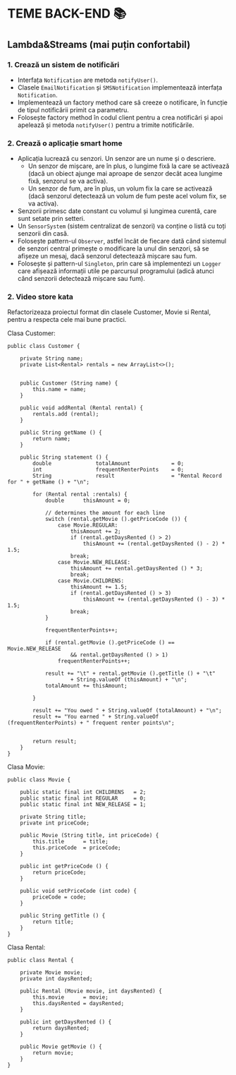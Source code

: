 
# TEME BACK-END 📚

## Lambda&Streams (mai puțin confortabil)


### 1. Crează un sistem de notificări
   - Interfața `Notification` are metoda `notifyUser()`.
   - Clasele `EmailNotification` și `SMSNotification` implementează interfața `Notification`.
   - Implementează un factory method care să creeze o notificare, în funcție de tipul notificării primit ca parametru.
   - Folosește factory method în codul client pentru a crea notificări și apoi apelează și metoda `notifyUser()` pentru a trimite notificările.

### 2. Crează o aplicație smart home
   - Aplicația lucrează cu senzori. Un senzor are un nume și o descriere.
     - Un senzor de mișcare, are în plus, o lungime fixă la care se activează (dacă un obiect ajunge mai aproape de senzor decât acea lungime fixă, senzorul se va activa).
     - Un senzor de fum, are în plus, un volum fix la care se activează (dacă senzorul detectează un volum de fum peste acel volum fix, se va activa).
   - Senzorii primesc date constant cu volumul și lungimea curentă, care sunt setate prin setteri.
   - Un `SensorSystem` (sistem centralizat de senzori) va conține o listă cu toți senzorii din casă.
   - Folosește pattern-ul `Observer`, astfel încât de fiecare dată când sistemul de senzori central primește o modificare la unul din senzori, să se afișeze un mesaj, dacă senzorul detectează mișcare sau fum.
   - Folosește și pattern-ul `Singleton`, prin care să implementezi un `Logger` care afișează informații utile pe parcursul programului (adică atunci când senzorii detectează mișcare sau fum).

### 2. Video store kata

Refactorizeaza proiectul format din clasele Customer, Movie si Rental, pentru a respecta cele mai bune practici.

Clasa Customer:

```
public class Customer {

    private String name;
    private List<Rental> rentals = new ArrayList<>();


    public Customer (String name) {
        this.name = name;
    }

    public void addRental (Rental rental) {
        rentals.add (rental);
    }

    public String getName () {
        return name;
    }

    public String statement () {
        double 				totalAmount 			= 0;
        int					frequentRenterPoints 	= 0;
        String 				result 					= "Rental Record for " + getName () + "\n";

        for (Rental rental :rentals) {
            double 		thisAmount = 0;

            // determines the amount for each line
            switch (rental.getMovie ().getPriceCode ()) {
                case Movie.REGULAR:
                    thisAmount += 2;
                    if (rental.getDaysRented () > 2)
                        thisAmount += (rental.getDaysRented () - 2) * 1.5;
                    break;
                case Movie.NEW_RELEASE:
                    thisAmount += rental.getDaysRented () * 3;
                    break;
                case Movie.CHILDRENS:
                    thisAmount += 1.5;
                    if (rental.getDaysRented () > 3)
                        thisAmount += (rental.getDaysRented () - 3) * 1.5;
                    break;
            }

            frequentRenterPoints++;

            if (rental.getMovie ().getPriceCode () == Movie.NEW_RELEASE
                    && rental.getDaysRented () > 1)
                frequentRenterPoints++;

            result += "\t" + rental.getMovie ().getTitle () + "\t"
                    + String.valueOf (thisAmount) + "\n";
            totalAmount += thisAmount;

        }

        result += "You owed " + String.valueOf (totalAmount) + "\n";
        result += "You earned " + String.valueOf (frequentRenterPoints) + " frequent renter points\n";


        return result;
    }
}
```

Clasa Movie:

```
public class Movie {

    public static final int CHILDRENS	= 2;
    public static final int REGULAR 	= 0;
    public static final int NEW_RELEASE = 1;

    private String title;
    private int priceCode;

    public Movie (String title, int priceCode) {
        this.title 		= title;
        this.priceCode 	= priceCode;
    }

    public int getPriceCode () {
        return priceCode;
    }

    public void setPriceCode (int code) {
        priceCode = code;
    }

    public String getTitle () {
        return title;
    }
}
```

Clasa Rental:

```
public class Rental {

    private Movie movie;
    private int daysRented;

    public Rental (Movie movie, int daysRented) {
        this.movie 		= movie;
        this.daysRented = daysRented;
    }

    public int getDaysRented () {
        return daysRented;
    }

    public Movie getMovie () {
        return movie;
    }
}
```





